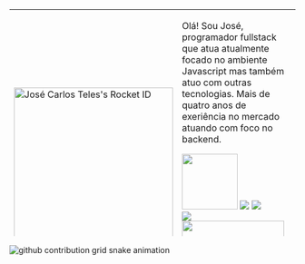 <table cellpadding="0" height="400px" >
 <tr style="padding: 0" >
  <td align="top">
   <div style="display: flex; justify-content: center; align-items: center; ">
    <a href="https://app.rocketseat.com.br/me/josecarlosteles"><img src="https://app.rocketseat.com.br/api/rocketid/share?slug=josecarlosteles&type=card" width="280" alt="José Carlos Teles's Rocket ID"/></a>
   </div>
  </td>

  <td align="bottom">
   <p>
    Olá! Sou José, programador fullstack que atua atualmente focado no ambiente Javascript mas também atuo com outras tecnologias. Mais de quatro anos de exeriência no mercado atuando com foco no backend.
   </p>
    <a href="https://www.github.com/devjosecarlosteles">
 
   <div>
     <a href="https://vm.tiktok.com/ZMLTBssCo/"><img width="98px" src="https://img.shields.io/badge/TikTok-000000?style=for-the-badge&logo=tiktok&logoColor=white"></a>
     <a href="https://www.instagram.com/j0se_n3t0"><img src="https://img.shields.io/badge/Instagram-E4405F?style=for-the-badge&logo=instagram&logoColor=white" /></a>
     <a href="https://www.youtube.com/channel/UCUzMYYPG2UnSvom-NRt9C4Q"><img src="https://img.shields.io/badge/YouTube-FF0000?style=for-the-badge&logo=youtube&logoColor=white" /></a><br/>
     <a href="https://www.linkedin.com/in/josé-carlos-teles-4146a51b8/"><img src="https://img.shields.io/badge/LinkedIn-0077B5?style=for-the-badge&logo=linkedin&logoColor=white" /></a>
    </div>
        <img height="180em" src="https://github-readme-stats.vercel.app/api/top-langs/?username=devjosecarlosteles&layout=compact&langs_count=16&theme=dark"/>
  </td>  
 </tr>
</table>

<!-- github workflow  -->

 ![github contribution grid snake animation](https://raw.githubusercontent.com/devjosecarlosteles/devjosecarlosteles/output/github-contribution-grid-snake.svg)

